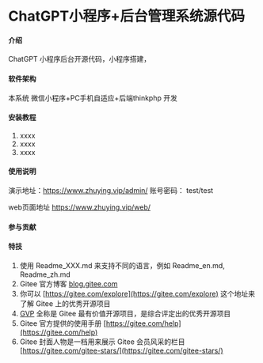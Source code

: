 # ChatGPT小程序+后台管理系统源代码

#### 介绍
ChatGPT 小程序后台开源代码，小程序搭建，

#### 软件架构
本系统 微信小程序+PC手机自适应+后端thinkphp 开发


#### 安装教程

1.  xxxx
2.  xxxx
3.  xxxx

#### 使用说明

演示地址：https://www.zhuying.vip/admin/
账号密码： test/test

web页面地址 https://www.zhuying.vip/web/

#### 参与贡献

#### 特技

1.  使用 Readme\_XXX.md 来支持不同的语言，例如 Readme\_en.md, Readme\_zh.md
2.  Gitee 官方博客 [blog.gitee.com](https://blog.gitee.com)
3.  你可以 [https://gitee.com/explore](https://gitee.com/explore) 这个地址来了解 Gitee 上的优秀开源项目
4.  [GVP](https://gitee.com/gvp) 全称是 Gitee 最有价值开源项目，是综合评定出的优秀开源项目
5.  Gitee 官方提供的使用手册 [https://gitee.com/help](https://gitee.com/help)
6.  Gitee 封面人物是一档用来展示 Gitee 会员风采的栏目 [https://gitee.com/gitee-stars/](https://gitee.com/gitee-stars/)
